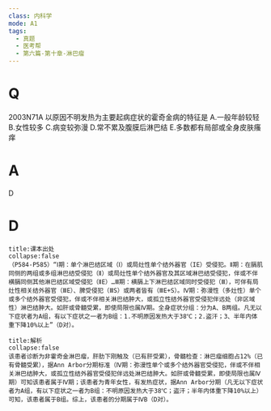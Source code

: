 ```yaml
---
class: 内科学
mode: A1
tags:
  - 真题
  - 医考帮
  - 第六篇-第十章-淋巴瘤
---
```


# Q
2003N71A 以原因不明发热为主要起病症状的霍奇金病的特征是
A.一般年龄较轻
B.女性较多
C.病变较弥漫
D.常不累及腹膜后淋巴结
E.多数都有局部或全身皮肤瘙痒

# A
D
# D
```ad-note
title:课本出处
collapse:false
（P584-P585）“Ⅰ期：单个淋巴结区域（Ⅰ）或局灶性单个结外器官（IE）受侵犯。Ⅱ期：在膈肌同侧的两组或多组淋巴结受侵犯（Ⅱ）或局灶性单个结外器官及其区域淋巴结受侵犯，伴或不伴横膈同侧其他淋巴结区域受侵犯（ⅡE）…Ⅲ期：横膈上下淋巴结区域同时受侵犯（Ⅲ），可伴有局灶性相关结外器官（ⅢE）、脾受侵犯（ⅢS）或两者皆有（ⅢE+S）。Ⅳ期：弥漫性（多灶性）单个或多个结外器官受侵犯，伴或不伴相关淋巴结肿大，或孤立性结外器官受侵犯伴远处（非区域性）淋巴结肿大。如肝或骨髓受累，即使局限也属Ⅳ期。全身症状分组：分为A、B两组。凡无以下症状者为A组，有以下症状之一者为B组：1.不明原因发热大于38℃；2.盗汗；3、半年内体重下降10%以上”（D对）。
```

```ad-summary
title:解析
collapse:false
该患者诊断为非霍奇金淋巴瘤，肝肋下刚触及（已有肝受累），骨髓检查：淋巴瘤细胞占12%（已有骨髓受累），据Ann Arbor分期标准（Ⅳ期：弥漫性单个或多个结外器官受侵犯，伴或不伴相关淋巴结肿大，或孤立性结外器官受侵犯伴远处淋巴结肿大。如肝或骨髓受累，即使局限也属Ⅳ期）可知该患者属于Ⅳ期；该患者为青年女性，有发热症状，据Ann Arbor分期（凡无以下症状者为A组，有以下症状之一者为B组：不明原因发热大于38℃；盗汗；半年内体重下降10%以上）可知，该患者属于B组。综上，该患者的分期属于ⅣB（D对）。
```

